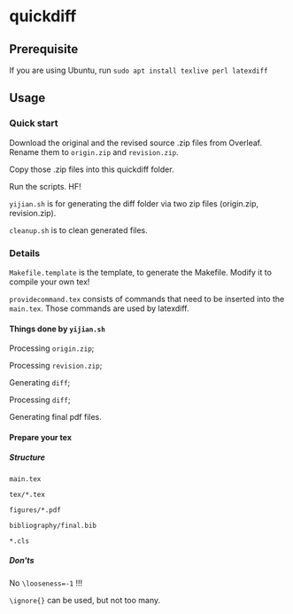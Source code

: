 # quickdiff

## Prerequisite

If you are using Ubuntu, run `sudo apt install texlive perl latexdiff`


## Usage

### Quick start

Download the original and the revised source .zip files from Overleaf. Rename them to `origin.zip` and `revision.zip`.

Copy those .zip files into this quickdiff folder.

Run the scripts. HF!

`yijian.sh` is for generating the diff folder via two zip files (origin.zip, revision.zip).

`cleanup.sh` is to clean generated files.

### Details


`Makefile.template` is the template, to generate the Makefile. Modify it to compile your own tex!

`providecommand.tex` consists of commands that need to be inserted into the `main.tex`. Those commands are used by latexdiff.

#### Things done by `yijian.sh` 

Processing `origin.zip`;

Processing `revision.zip`;

Generating `diff`;

Processing `diff`;

Generating final pdf files.

#### Prepare your tex

##### Structure

`main.tex`

`tex/*.tex`

`figures/*.pdf`

`bibliography/final.bib`

`*.cls`

##### Don'ts

No `\looseness=-1` !!!

`\ignore{}` can be used, but not too many.
